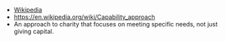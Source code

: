 - [Wikipedia](https://en.wikipedia.org/wiki/Capability_approach)
- https://en.wikipedia.org/wiki/Capability_approach
- An approach to charity that focuses on meeting specific needs, not just giving capital.

